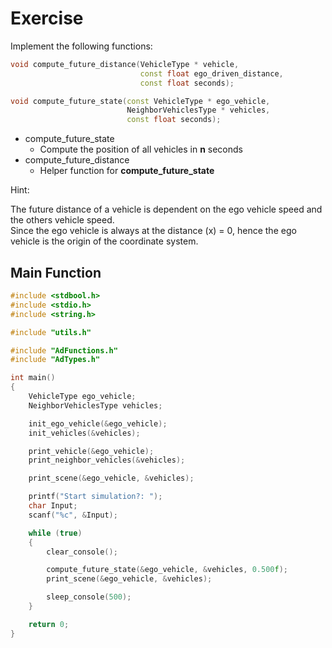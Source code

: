 # Exercise

Implement the following functions:

```cpp
void compute_future_distance(VehicleType * vehicle,
                             const float ego_driven_distance,
                             const float seconds);

void compute_future_state(const VehicleType * ego_vehicle,
                          NeighborVehiclesType * vehicles,
                          const float seconds);
```

- compute_future_state
  - Compute the position of all vehicles in **n** seconds
- compute_future_distance
  - Helper function for **compute_future_state**

Hint:

The future distance of a vehicle is dependent on the ego vehicle speed and the others vehicle speed.  
Since the ego vehicle is always at the distance (x) = 0, hence the ego vehicle is the origin of the coordinate system.

## Main Function

```cpp
#include <stdbool.h>
#include <stdio.h>
#include <string.h>

#include "utils.h"

#include "AdFunctions.h"
#include "AdTypes.h"

int main()
{
    VehicleType ego_vehicle;
    NeighborVehiclesType vehicles;

    init_ego_vehicle(&ego_vehicle);
    init_vehicles(&vehicles);

    print_vehicle(&ego_vehicle);
    print_neighbor_vehicles(&vehicles);

    print_scene(&ego_vehicle, &vehicles);

    printf("Start simulation?: ");
    char Input;
    scanf("%c", &Input);

    while (true)
    {
        clear_console();

        compute_future_state(&ego_vehicle, &vehicles, 0.500f);
        print_scene(&ego_vehicle, &vehicles);

        sleep_console(500);
    }

    return 0;
}
```
